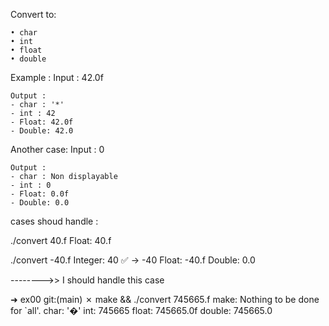 Convert to: 

    • char
    • int
    • float
    • double

Example :
    Input : 42.0f

    Output :
    - char : '*'
    - int : 42
    - Float: 42.0f
    - Double: 42.0

Another case:
    Input : 0

    Output :
    - char : Non displayable
    - int : 0
    - Float: 0.0f
    - Double: 0.0

cases shoud handle : 

./convert 40.f
    Float: 40.f

./convert -40.f
    Integer: 40 ✅ -> -40
    Float: -40.f
    Double: 0.0


-------->> I should handle this case

➜  ex00 git:(main) ✗ make && ./convert 745665.f
make: Nothing to be done for `all'.
char: '�'
int: 745665
float: 745665.0f
double: 745665.0
